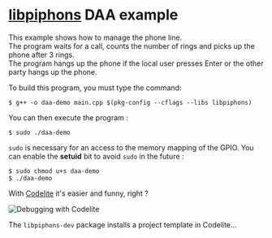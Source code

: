 # [libpiphons](https://github.com/epsilonrt/piphons) DAA example

This example shows how to manage the phone line.  
The program waits for a call, counts the number of rings and picks up 
the phone after 3 rings.  
The program hangs up the phone if the local user presses Enter or the 
other party hangs up the phone.  

To build this program, you must type the command:

    $ g++ -o daa-demo main.cpp $(pkg-config --cflags --libs libpiphons)
    
You can then execute the program :

    $ sudo ./daa-demo

`sudo` is necessary for an access to the memory mapping of the GPIO. 
You can enable the **setuid** bit to avoid `sudo` in the future :

    $ sudo chmod u+s daa-demo
    $ ./daa-demo

With [Codelite](https://codelite.org/) it's easier and funny, right ? 

![Debugging with Codelite](https://raw.githubusercontent.com/epsilonrt/piphons/master/extras/images/codelite.png)

The `libpiphons-dev` package installs a project template in Codelite...
